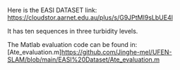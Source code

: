 Here is the EASI DATASET link:
https://cloudstor.aarnet.edu.au/plus/s/G9JPtMI9sLbUE4l

It has ten sequences in three turbidity levels.

The Matlab evaluation code can be found in: [Ate_evaluation.m]https://github.com/Jinghe-mel/UFEN-SLAM/blob/main/EASI%20Dataset/Ate_evaluation.m
